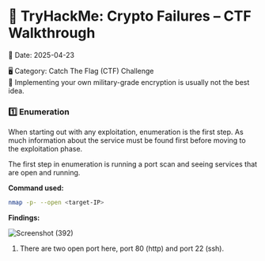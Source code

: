 # 🔐 TryHackMe: Crypto Failures – CTF Walkthrough

📅 Date: 2025-04-23

🖥️ Category: Catch The Flag (CTF) Challenge  
🎯 Implementing your own military-grade encryption is usually not the best idea.


### 1️⃣ Enumeration
When starting out with any exploitation, enumeration is the first step. As much information about the service must be found first before moving to the exploitation phase.

The first step in enumeration is running a port scan and seeing services that are open and running.

**Command used:**
```bash
nmap -p- --open <target-IP>
```

**Findings:**

![Screenshot (392)](https://github.com/user-attachments/assets/f5fe5f5c-2465-4637-b7bb-276f26f0a1f6)

1. There are two open port here, port 80 (http) and port 22 (ssh).
